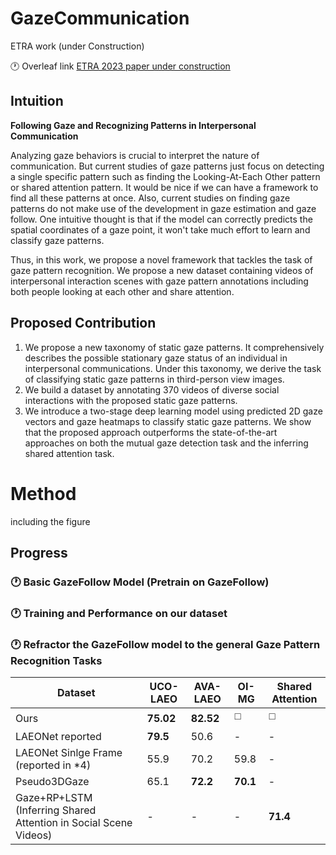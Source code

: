 # GazeCommunication

ETRA work (under Construction)

:clock1: Overleaf link [ETRA 2023 paper under construction](https://www.overleaf.com/8542516856cjphkgqhqzvt)

## Intuition

**Following Gaze and Recognizing Patterns in Interpersonal Communication**

Analyzing gaze behaviors is crucial to interpret the nature of communication. But current studies of gaze patterns just focus on detecting a single specific pattern such as finding the Looking-At-Each Other pattern or shared attention pattern. It would be nice if we can have a framework to find all these patterns at once. Also, current studies on finding gaze patterns do not make use of the development in gaze estimation and gaze follow. One intuitive thought is that if the model can correctly predicts the spatial coordinates of a gaze point, it won't take much effort to learn and classify gaze patterns. 

Thus, in this work, we propose a novel framework that tackles the task of gaze pattern recognition. We propose a new dataset containing videos of interpersonal interaction scenes with gaze pattern annotations including both people looking at each other and share attention.

## Proposed Contribution

1. We propose a new taxonomy of static gaze patterns. It comprehensively describes the possible stationary gaze status of an individual in interpersonal communications. Under this taxonomy, we derive the task of classifying static gaze patterns in third-person view images. 
2. We build a dataset by annotating 370 videos of diverse social interactions with the proposed static gaze patterns.  
3. We introduce a two-stage deep learning model using predicted 2D gaze vectors and gaze heatmaps to classify static gaze patterns. We show that the proposed approach outperforms the state-of-the-art approaches on both the mutual gaze detection task and the inferring shared attention task.

# Method
 including the figure

## Progress

### 🕐 Basic GazeFollow Model (Pretrain on GazeFollow)
### 🕐 Training and Performance on our dataset


### 🕐 Refractor the GazeFollow model to the general Gaze Pattern Recognition Tasks


| Dataset                                                          | UCO-LAEO | AVA-LAEO              | OI-MG                 | Shared Attention      |
|------------------------------------------------------------------|----------|-----------------------|-----------------------|-----------------------|
| Ours                                                             |**75.02**  | **82.52** | :white_medium_square: | :white_medium_square: |
| LAEONet reported                                                 | **79.5** | 50.6                  | -                     | -                     |
| LAEONet Sinlge Frame (reported in *4)                            | 55.9     | 70.2                  | 59.8                  | -                     |
| Pseudo3DGaze                                                     | 65.1     | **72.2**              | **70.1**              | -                     |
| Gaze+RP+LSTM (Inferring Shared Attention in Social Scene Videos) | -        | -                     | -                     | **71.4**              |

